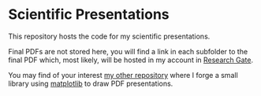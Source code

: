 # Scientific Presentations

This repository hosts the code for my scientific presentations.

Final PDFs are not stored here, you will find a link in each subfolder to the final PDF which, most likely, will be hosted in my account in [Research Gate](https://www.researchgate.net/profile/Joao_Teixeira12/publications).

You may find of your interest [my other repository](https://github.com/joaomcteixeira/presentationplotlib) where I forge a small library using [matplotlib](https://matplotlib.org/) to draw PDF presentations.
